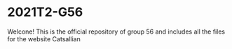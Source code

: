 # 2021T2-G56
Welcone! This is the official repository of group 56 and includes all the files for the website Catsallian
